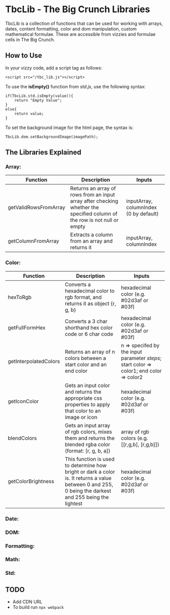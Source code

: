 # TbcLib - The Big Crunch Libraries

TbcLib is a collection of functions that can be used for working with arrays, dates, content formatting, color and dom manipulation, custom mathematical formulae. These are accessible from vizzies and formulae cells in The Big Crunch.

## How to Use

In your vizzy code, add a script tag as follows:
```
<script src="/tbc_lib.js"></script>
```

To use the **isEmpty()** function from *std.js*, use the following syntax:
```
if(TbcLib.std.isEmpty(value)){
    return "Empty Value";
}
else{
    return value;
}
```

To set the background image for the html page, the syntax is:
```
TbcLib.dom.setBackgroundImage(imagePath);
```

## The Libraries Explained

### Array:
        
| Function | Description | Inputs | 
| -------- | ----------- | ------ | 
| getValidRowsFromArray | Returns an array of rows from an input array after checking whether the specified column of the row is not null or empty | inputArray, columnIndex (0 by default) | 
| getColumnFromArray | Extracts a column from an array and returns it | inputArray, columnIndex |

### Color:

| Function | Description | Inputs | 
| -------- | ----------- | ------ | 
| hexToRgb | Converts a hexadecimal color to rgb format, and returns it as object {r, g, b} | hexadecimal color (e.g. #02d3af or #03f) | 
| getFullFormHex | Converts a 3 char shorthand hex color code or 6 char code | hexadecimal color (e.g. #02d3af or #03f) |
| getInterpolatedColors | Returns an array of n colors between a start color and an end color | n => specifed by the input parameter *steps*; start color => color1; end color => color2 |
| getIconColor | Gets an input color and returns the appropriate css properties to apply that color to an image or icon | hexadecimal color (e.g. #02d3af or #03f) |
| blendColors | Gets an input array of rgb colors, mixes them and returns the blended rgba color (format: [r, g, b, a]) | array of rgb colors (e.g. [[r,g,b], [r,g,b]]) | 
| getColorBrightness | This function is used to determine how bright or dark a color is. It returns a value between 0 and 255, 0 being the darkest and 255 being the lightest | hexadecimal color (e.g. #02d3af or #03f) |

### Date:

### DOM:

### Formatting:

### Math:

### Std:


## TODO

- Add CDN URL
- To build run `npx webpack`